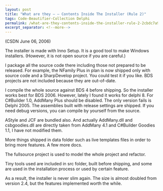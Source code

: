 ```yaml
---
layout: post
title: "What are they — — Contents Inside The Installer (Rule 2)"
tags: Code-Beautifier-Collection Delphi
permalink: /what-are-they-contents-inside-the-installer-rule-2-2cbdc7a9159f
excerpt_separator: <!--more-->
---
```

(CSDN June 06, 2006)

The installer is made with Inno Setup. It is a good tool to make Windows installers. (However, it is not open source if you are careful.)
<!--more-->

I package all the source code there including those not prepared to be released. For example, the NFamily Plus in plan is now shipped only with source code and a SharpDevelop project. You could test it if you like. BDS projects are not included because they are out-of-date.

I compile the whole source against BDS 4 before shipping. So the installer works best for BDS 2006. However, lately I found it works for delphi 8. For C#Builder 1.0, AddMany Plus should be disabled. The only version fails is Delphi 2005. The assemblies built with release settings are shipped. If you need debug versions, you can compile by yourself from the source.

AStyle and JCF are bundled also. And actually AddMany.dll and csbgoodies.dll are directly taken from AddMany 4.1 and C#Builder Goodies 1.1, I have not modified them.

More things shipped in data folder such as live templates files in order to bring more features. A few more docs.

The fullsource project is used to model the whole project and refactor.

Tiny tools used are included in src folder, built before shipping, and some are used in the installation process or used by certain feature.

As a result, the installer is never slim again. The size is almost doubled from version 2.4, but the features implemented worth the while.
